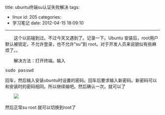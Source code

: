 title: ubuntu终端su认证失败解决
tags:
  - linux
id: 205
categories:
  - 学习笔记
date: 2012-04-15 18:09:10
---

　　这个以前碰到过。不过今天又遇到了。记录一下。Ubuntu 安装后，root用户默认被锁定，不允许登录，也不允许“su”到 root。对于开发人员来说貌似有些麻烦了。。

　　解决方法：打开终端。输入<pre lang="php">sudo passwd </pre>回车，然后输入安装ubuntu时设置的密码。回车后要求输入新密码。新密码可以和安装时的密码相同。所以继续输吧。然后确认一次。就可以了

　　[![](/images/5db34965eb544ff3fdbab59aafcc13ec0cee0e19.png)](http://leaverimage.b0.upaiyun.com/20548_o.png)

  然后正常su root 就可以切换到root了